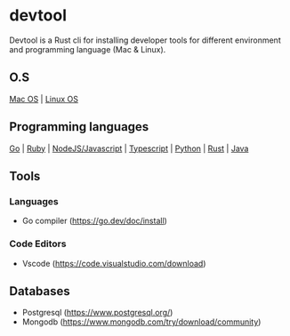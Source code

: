 # devtool

Devtool is a Rust cli for installing developer tools for different environment and programming language (Mac & Linux).

## O.S

[Mac OS](https://www.apple.com/ng/macos/what-is/) | [Linux OS](https://www.linux.org/)

## Programming languages

[Go](https://go.dev/) | [Ruby](https://www.ruby-lang.org/en/) | [NodeJS/Javascript](https://nodejs.org/en/) | [Typescript](https://www.typescriptlang.org/) | [Python](https://www.python.org/) | [Rust](https://www.rust-lang.org/) | [Java](https://www.java.com/en/)

## Tools

### Languages

- Go compiler (https://go.dev/doc/install)

### Code Editors

- Vscode (https://code.visualstudio.com/download)

## Databases

- Postgresql (https://www.postgresql.org/)
- Mongodb (https://www.mongodb.com/try/download/community)
